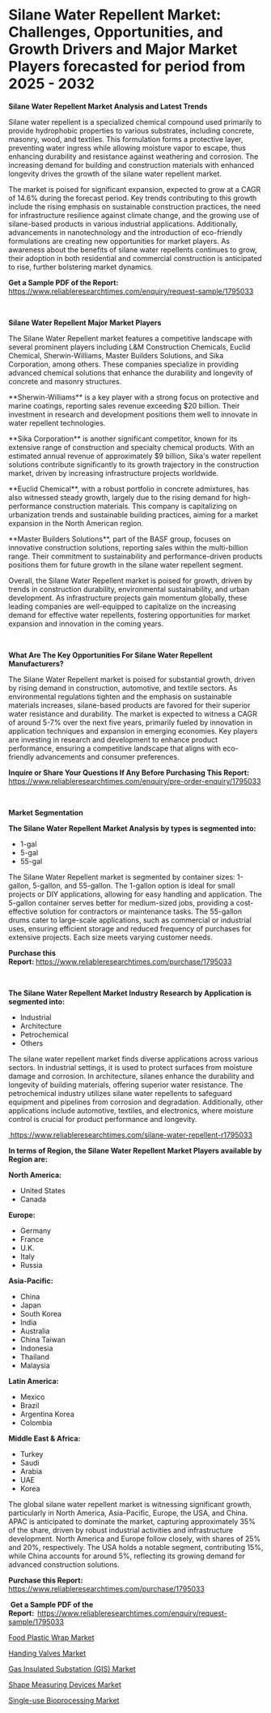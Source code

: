 <p><h1>Silane Water Repellent Market: Challenges, Opportunities, and Growth Drivers and Major Market Players forecasted for period from 2025 - 2032</h1></p><p><strong>Silane Water Repellent Market Analysis and Latest Trends</strong></p>
<p><p>Silane water repellent is a specialized chemical compound used primarily to provide hydrophobic properties to various substrates, including concrete, masonry, wood, and textiles. This formulation forms a protective layer, preventing water ingress while allowing moisture vapor to escape, thus enhancing durability and resistance against weathering and corrosion. The increasing demand for building and construction materials with enhanced longevity drives the growth of the silane water repellent market.</p><p>The market is poised for significant expansion, expected to grow at a CAGR of 14.6% during the forecast period. Key trends contributing to this growth include the rising emphasis on sustainable construction practices, the need for infrastructure resilience against climate change, and the growing use of silane-based products in various industrial applications. Additionally, advancements in nanotechnology and the introduction of eco-friendly formulations are creating new opportunities for market players. As awareness about the benefits of silane water repellents continues to grow, their adoption in both residential and commercial construction is anticipated to rise, further bolstering market dynamics.</p></p>
<p><strong>Get a Sample PDF of the Report:&nbsp;</strong> <a href="https://www.reliableresearchtimes.com/enquiry/request-sample/1795033?utm_campaign=3255&utm_medium=2&utm_source=Github&utm_content=ia&utm_term=01042025&utm_id=silane-water-repellent">https://www.reliableresearchtimes.com/enquiry/request-sample/1795033</a></p>
<p>&nbsp;</p>
<p><strong>Silane Water Repellent Major Market Players</strong></p>
<p><p>The Silane Water Repellent market features a competitive landscape with several prominent players including L&M Construction Chemicals, Euclid Chemical, Sherwin-Williams, Master Builders Solutions, and Sika Corporation, among others. These companies specialize in providing advanced chemical solutions that enhance the durability and longevity of concrete and masonry structures.</p><p>**Sherwin-Williams** is a key player with a strong focus on protective and marine coatings, reporting sales revenue exceeding $20 billion. Their investment in research and development positions them well to innovate in water repellent technologies.</p><p>**Sika Corporation** is another significant competitor, known for its extensive range of construction and specialty chemical products. With an estimated annual revenue of approximately $9 billion, Sika's water repellent solutions contribute significantly to its growth trajectory in the construction market, driven by increasing infrastructure projects worldwide.</p><p>**Euclid Chemical**, with a robust portfolio in concrete admixtures, has also witnessed steady growth, largely due to the rising demand for high-performance construction materials. This company is capitalizing on urbanization trends and sustainable building practices, aiming for a market expansion in the North American region.</p><p>**Master Builders Solutions**, part of the BASF group, focuses on innovative construction solutions, reporting sales within the multi-billion range. Their commitment to sustainability and performance-driven products positions them for future growth in the silane water repellent segment.</p><p>Overall, the Silane Water Repellent market is poised for growth, driven by trends in construction durability, environmental sustainability, and urban development. As infrastructure projects gain momentum globally, these leading companies are well-equipped to capitalize on the increasing demand for effective water repellents, fostering opportunities for market expansion and innovation in the coming years.</p></p>
<p>&nbsp;</p>
<p><strong>What Are The Key Opportunities For Silane Water Repellent Manufacturers?</strong></p>
<p><p>The Silane Water Repellent market is poised for substantial growth, driven by rising demand in construction, automotive, and textile sectors. As environmental regulations tighten and the emphasis on sustainable materials increases, silane-based products are favored for their superior water resistance and durability. The market is expected to witness a CAGR of around 5-7% over the next five years, primarily fueled by innovation in application techniques and expansion in emerging economies. Key players are investing in research and development to enhance product performance, ensuring a competitive landscape that aligns with eco-friendly advancements and consumer preferences.</p></p>
<p><strong>Inquire or Share Your Questions If Any Before Purchasing This Report:</strong> <a href="https://www.reliableresearchtimes.com/enquiry/pre-order-enquiry/1795033?utm_campaign=3255&utm_medium=2&utm_source=Github&utm_content=ia&utm_term=01042025&utm_id=silane-water-repellent">https://www.reliableresearchtimes.com/enquiry/pre-order-enquiry/1795033</a></p>
<p>&nbsp;</p>
<p><strong>Market Segmentation</strong></p>
<p><strong>The Silane Water Repellent Market Analysis by types is segmented into:</strong></p>
<p><ul><li>1-gal</li><li>5-gal</li><li>55-gal</li></ul></p>
<p><p>The Silane Water Repellent market is segmented by container sizes: 1-gallon, 5-gallon, and 55-gallon. The 1-gallon option is ideal for small projects or DIY applications, allowing for easy handling and application. The 5-gallon container serves better for medium-sized jobs, providing a cost-effective solution for contractors or maintenance tasks. The 55-gallon drums cater to large-scale applications, such as commercial or industrial uses, ensuring efficient storage and reduced frequency of purchases for extensive projects. Each size meets varying customer needs.</p></p>
<p><strong>Purchase this Report:&nbsp;</strong><a href="https://www.reliableresearchtimes.com/purchase/1795033?utm_campaign=3255&utm_medium=2&utm_source=Github&utm_content=ia&utm_term=01042025&utm_id=silane-water-repellent">https://www.reliableresearchtimes.com/purchase/1795033</a></p>
<p>&nbsp;</p>
<p><strong>The Silane Water Repellent Market Industry Research by Application is segmented into:</strong></p>
<p><ul><li>Industrial</li><li>Architecture</li><li>Petrochemical</li><li>Others</li></ul></p>
<p><p>The silane water repellent market finds diverse applications across various sectors. In industrial settings, it is used to protect surfaces from moisture damage and corrosion. In architecture, silanes enhance the durability and longevity of building materials, offering superior water resistance. The petrochemical industry utilizes silane water repellents to safeguard equipment and pipelines from corrosion and degradation. Additionally, other applications include automotive, textiles, and electronics, where moisture control is crucial for product performance and longevity.</p></p>
<p><a href="https://www.reliableresearchtimes.com/silane-water-repellent-r1795033?utm_campaign=3255&utm_medium=2&utm_source=Github&utm_content=ia&utm_term=01042025&utm_id=silane-water-repellent">&nbsp;https://www.reliableresearchtimes.com/silane-water-repellent-r1795033</a></p>
<p><strong>In terms of Region, the Silane Water Repellent Market Players available by Region are:</strong></p>
<p>
    <p> <strong> North America: </strong>
        <ul>
            <li>United States</li>
            <li>Canada</li>
        </ul>
        </p> 
    <p> <strong> Europe: </strong>
        <ul>
            <li>Germany</li>
            <li>France</li>
            <li>U.K.</li>
            <li>Italy</li>
            <li>Russia</li>
        </ul>
        </p> 
    <p> <strong> Asia-Pacific: </strong>
        <ul>
            <li>China</li>
            <li>Japan</li>
            <li>South Korea</li>
            <li>India</li>
            <li>Australia</li>
            <li>China Taiwan</li>
            <li>Indonesia</li>
            <li>Thailand</li>
            <li>Malaysia</li>
        </ul>
        </p> 
    <p> <strong> Latin America: </strong>
        <ul>
            <li>Mexico</li>
            <li>Brazil</li>
            <li>Argentina Korea</li>
            <li>Colombia</li>
        </ul>
        </p> 
    <p> <strong> Middle East & Africa: </strong>
        <ul>
            <li>Turkey</li>
            <li>Saudi</li>
            <li>Arabia</li>
            <li>UAE</li>
            <li>Korea</li>
        </ul>
    </p>
    </p>
<p><p>The global silane water repellent market is witnessing significant growth, particularly in North America, Asia-Pacific, Europe, the USA, and China. APAC is anticipated to dominate the market, capturing approximately 35% of the share, driven by robust industrial activities and infrastructure development. North America and Europe follow closely, with shares of 25% and 20%, respectively. The USA holds a notable segment, contributing 15%, while China accounts for around 5%, reflecting its growing demand for advanced construction solutions.</p></p>
<p><strong>Purchase this Report: </strong><a href="https://www.reliableresearchtimes.com/purchase/1795033?utm_campaign=3255&utm_medium=2&utm_source=Github&utm_content=ia&utm_term=01042025&utm_id=silane-water-repellent">https://www.reliableresearchtimes.com/purchase/1795033</a></p>
<p>&nbsp;<strong>Get a Sample PDF of the Report:&nbsp;&nbsp;</strong><a href="https://www.reliableresearchtimes.com/enquiry/request-sample/1795033?utm_campaign=3255&utm_medium=2&utm_source=Github&utm_content=ia&utm_term=01042025&utm_id=silane-water-repellent">https://www.reliableresearchtimes.com/enquiry/request-sample/1795033</a></p>
<p><strong></strong></p>
<p><p><a href="https://github.com/rrosasdaunas/Market-Research-Report-List-1/blob/main/food-plastic-wrap-market.md?utm_campaign=3255&utm_medium=2&utm_source=Github&utm_content=ia&utm_term=01042025&utm_id=silane-water-repellent">Food Plastic Wrap Market</a></p><p><a href="https://www.linkedin.com/pulse/handing-valves-market-global-analysis-size-growth-trends-projected-feqqc?utm_campaign=3255&utm_medium=2&utm_source=Github&utm_content=ia&utm_term=01042025&utm_id=silane-water-repellent">Handing Valves Market</a></p><p><a href="https://www.linkedin.com/pulse/gas-insulated-substation-gis-market-size-grow-63-cagr-hplmc?utm_campaign=3255&utm_medium=2&utm_source=Github&utm_content=ia&utm_term=01042025&utm_id=silane-water-repellent">Gas Insulated Substation (GIS) Market</a></p><p><a href="https://www.linkedin.com/pulse/anticipated-growth-shape-measuring-devices-market-103-cagr-2025-2032-mxxuc?utm_campaign=3255&utm_medium=2&utm_source=Github&utm_content=ia&utm_term=01042025&utm_id=silane-water-repellent">Shape Measuring Devices Market</a></p><p><a href="https://www.linkedin.com/pulse/success-road-map-growing-single-use-bioprocessing-market-industrys-cfsuc?utm_campaign=3255&utm_medium=2&utm_source=Github&utm_content=ia&utm_term=01042025&utm_id=silane-water-repellent">Single-use Bioprocessing Market</a></p></p>
